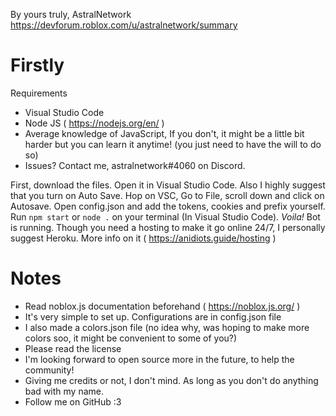 By yours truly, AstralNetwork 
https://devforum.roblox.com/u/astralnetwork/summary

# Firstly

Requirements
- Visual Studio Code
- Node JS ( https://nodejs.org/en/ )
- Average knowledge of JavaScript, If you don't, it might be a little bit harder but you can learn it anytime! (you just need to have the will to do so)
- Issues? Contact me, astralnetwork#4060 on Discord.

First, download the files.
Open it in Visual Studio Code.
Also I highly suggest that you turn on Auto Save. Hop on VSC, Go to File, scroll down and click on Autosave.
Open config.json and add the tokens, cookies and prefix yourself.
Run `npm start` or `node .` on your terminal (In Visual Studio Code).
*Voila!* Bot is running. Though you need a hosting to make it go online 24/7, I personally suggest Heroku. More info on it ( https://anidiots.guide/hosting )

# Notes

- Read noblox.js documentation beforehand ( https://noblox.js.org/ )
- It's very simple to set up. Configurations are in config.json file
- I also made a colors.json file (no idea why, was hoping to make more colors soo, it might be convenient to some of you?)
- Please read the license
- I'm looking forward to open source more in the future, to help the community!
- Giving me credits or not, I don't mind. As long as you don't do anything bad with my name.
- Follow me on GitHub :3 

